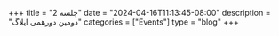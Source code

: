 +++
title = "جلسه 2"
date = "2024-04-16T11:13:45-08:00"
description = "دومین دورهمی ایلاگ"
categories = ["Events"]
type = "blog"
+++






